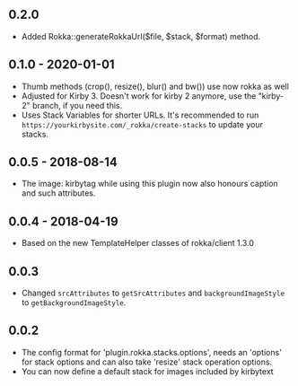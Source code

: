 ## 0.2.0 

- Added Rokka::generateRokkaUrl($file, $stack, $format) method.

## 0.1.0 - 2020-01-01

- Thumb methods (crop(), resize(), blur() and bw()) use now rokka as well
- Adjusted for Kirby 3. Doesn't work for kirby 2 anymore, use the "kirby-2" branch, if you need this.
- Uses Stack Variables for shorter URLs. It's recommended to run `https://yourkirbysite.com/_rokka/create-stacks` to 
  update your stacks.

## 0.0.5 - 2018-08-14

- The image: kirbytag while using this plugin now also honours caption and such attributes.

## 0.0.4 - 2018-04-19

- Based on the new TemplateHelper classes of rokka/client 1.3.0

## 0.0.3

- Changed `srcAttributes` to `getSrcAttributes`  and `backgroundImageStyle` to `getBackgroundImageStyle`.

## 0.0.2

- The config format for 'plugin.rokka.stacks.options', needs an 'options' for stack options and can also take 'resize'
  stack operation options.
- You can now define a default stack for images included by kirbytext
